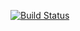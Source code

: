 [![Build Status](https://travis-ci.org/holgerk/search-and-replace.svg)](https://travis-ci.org/holgerk/search-and-replace)